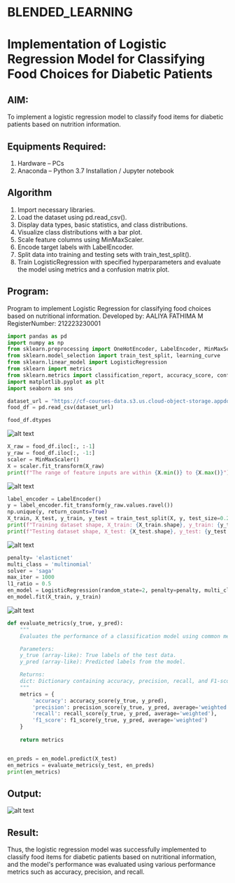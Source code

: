 # BLENDED_LEARNING
# Implementation of Logistic Regression Model for Classifying Food Choices for Diabetic Patients

## AIM:
To implement a logistic regression model to classify food items for diabetic patients based on nutrition information.

## Equipments Required:
1. Hardware – PCs
2. Anaconda – Python 3.7 Installation / Jupyter notebook

## Algorithm
1. Import necessary libraries.
2. Load the dataset using pd.read_csv().
3. Display data types, basic statistics, and class distributions.
4. Visualize class distributions with a bar plot.
5. Scale feature columns using MinMaxScaler.
6. Encode target labels with LabelEncoder.
7. Split data into training and testing sets with train_test_split().
8. Train LogisticRegression with specified hyperparameters and evaluate the model using metrics and a confusion matrix plot. 

## Program:


Program to implement Logistic Regression for classifying food choices based on nutritional information.
Developed by: AALIYA FATHIMA M
RegisterNumber:  212223230001

```py
import pandas as pd
import numpy as np
from sklearn.preprocessing import OneHotEncoder, LabelEncoder, MinMaxScaler
from sklearn.model_selection import train_test_split, learning_curve
from sklearn.linear_model import LogisticRegression
from sklearn import metrics
from sklearn.metrics import classification_report, accuracy_score, confusion_matrix,ConfusionMatrixDisplay, precision_recall_fscore_support, precision_score, recall_score
import matplotlib.pyplot as plt
import seaborn as sns

dataset_url = "https://cf-courses-data.s3.us.cloud-object-storage.appdomain.cloud/IBM-ML241EN-SkillsNetwork/labs/datasets/food_items.csv"
food_df = pd.read_csv(dataset_url)

food_df.dtypes
```

![alt text](image.png)

```py
X_raw = food_df.iloc[:, :-1]
y_raw = food_df.iloc[:, -1:]
scaler = MinMaxScaler()
X = scaler.fit_transform(X_raw)
print(f"The range of feature inputs are within {X.min()} to {X.max()}")
```

![alt text](image-1.png)

```py
label_encoder = LabelEncoder()
y = label_encoder.fit_transform(y_raw.values.ravel())
np.unique(y, return_counts=True)
X_train, X_test, y_train, y_test = train_test_split(X, y, test_size=0.2, stratify=y, random_state = 2)
print(f"Training dataset shape, X_train: {X_train.shape}, y_train: {y_train.shape}")
print(f"Testing dataset shape, X_test: {X_test.shape}, y_test: {y_test.shape}")
```
![alt text](image-2.png)

```py
penalty= 'elasticnet'
multi_class = 'multinomial'
solver = 'saga'
max_iter = 1000
l1_ratio = 0.5
en_model = LogisticRegression(random_state=2, penalty=penalty, multi_class=multi_class, solver=solver, max_iter=max_iter, l1_ratio=l1_ratio)
en_model.fit(X_train, y_train)
```

![alt text](image-3.png)

```py
def evaluate_metrics(y_true, y_pred):
    """
    Evaluates the performance of a classification model using common metrics.

    Parameters:
    y_true (array-like): True labels of the test data.
    y_pred (array-like): Predicted labels from the model.

    Returns:
    dict: Dictionary containing accuracy, precision, recall, and F1-score.
    """
    metrics = {
        'accuracy': accuracy_score(y_true, y_pred),
        'precision': precision_score(y_true, y_pred, average='weighted'),
        'recall': recall_score(y_true, y_pred, average='weighted'),
        'f1_score': f1_score(y_true, y_pred, average='weighted')
    }
    
    return metrics


en_preds = en_model.predict(X_test)
en_metrics = evaluate_metrics(y_test, en_preds)
print(en_metrics)    

```


## Output:

![alt text](image-4.png)


## Result:
Thus, the logistic regression model was successfully implemented to classify food items for diabetic patients based on nutritional information, and the model's performance was evaluated using various performance metrics such as accuracy, precision, and recall.
